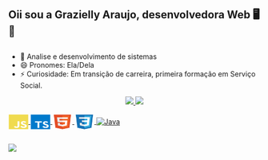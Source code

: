 ## Oii sou a Grazielly Araujo, desenvolvedora Web ️🖥️👋 <h2>



- 🔭 Analise e desenvolvimento de sistemas
- 😄 Pronomes: Ela/Dela
- ⚡ Curiosidade: Em transição de carreira, primeira formação em  Serviço Social. 


<div align="center">
  <a href="https://github.com/grazielly-a">
  <img height="180em" src="https://github-readme-stats.vercel.app/api?username=grazielly-a&show_icons=true&theme=synthwave&include_all_commits=true&count_private=true"/>
  <img height="180em" src="https://github-readme-stats.vercel.app/api/top-langs/?username=grazielly-a&layout=compact&langs_count=7&theme=synthwave"/>
</div>

<div style="display: inline_block"><br> 
  <img align="center" alt="Js" height="30" width="40" src="https://raw.githubusercontent.com/devicons/devicon/master/icons/javascript/javascript-plain.svg">
  <img align="center" alt="Ts" height="30" width="40" src="https://raw.githubusercontent.com/devicons/devicon/master/icons/typescript/typescript-plain.svg">
  <img align="center" alt="HTML" height="30" width="40" src="https://raw.githubusercontent.com/devicons/devicon/master/icons/html5/html5-original.svg">
  <img align="center" alt="CSS" height="30" width="40" src="https://raw.githubusercontent.com/devicons/devicon/master/icons/css3/css3-original.svg">
  <img align="center" alt="Java" height="30" width="40" src="https://cdn.jsdelivr.net/gh/devicons/devicon/icons/java/java-original-wordmark.svg">   
</div>

##

<div>
  <a href="https://www.linkedin.com/in/grazielly-ara%C3%BAjo/" target="_blank"><img src="https://img.shields.io/badge/-LinkedIn-%230077B5?style=for-the-    badge&logo=linkedin&logoColor=white" target="_blank"></a>  
</div>


